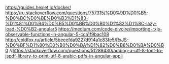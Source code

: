 https://guides.hexlet.io/docker/
https://ru.stackoverflow.com/questions/757315/%D0%9D%D0%B5-%D0%BC%D0%BE%D0%B3%D1%83-%D1%81%D0%B4%D0%B5%D0%BB%D0%B0%D1%82%D1%8C-lazy-load-%D0%B2-angular5
https://medium.com/code-divoire/importing-rxjs-observable-functions-in-angular-5-cca1f9bac108
http://coldfox.ru/article/5beeefda9227d914a1c83fe5/RxJS-%D0%BF%D1%80%D0%B0%D0%BA%D1%82%D0%B8%D0%BA%D0%B0
//https://stackoverflow.com/questions/51289430/adding-a-utf-8-font-to-jspdf-library-to-print-utf-8-arabic-pdfs-in-angular-appli

